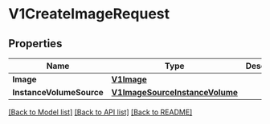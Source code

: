 # V1CreateImageRequest

## Properties

Name | Type | Description | Notes
------------ | ------------- | ------------- | -------------
**Image** | [**V1Image**](v1Image.md) |  | [optional] 
**InstanceVolumeSource** | [**V1ImageSourceInstanceVolume**](v1ImageSourceInstanceVolume.md) |  | [optional] 

[[Back to Model list]](../README.md#documentation-for-models) [[Back to API list]](../README.md#documentation-for-api-endpoints) [[Back to README]](../README.md)


